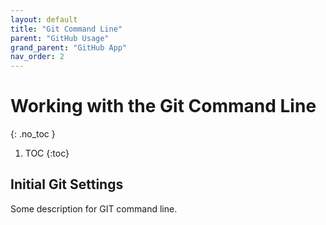 ```yaml
---
layout: default
title: "Git Command Line"
parent: "GitHub Usage"
grand_parent: "GitHub App"
nav_order: 2
---
```


# Working with the Git Command Line
{: .no_toc }

1. TOC
{:toc}

## Initial Git Settings

Some description for GIT command line.
